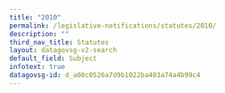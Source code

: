 ```yaml
---
title: "2010"
permalink: /legislative-notifications/statutes/2010/
description: ""
third_nav_title: Statutes
layout: datagovsg-v2-search
default_field: Subject
infotext: true
datagovsg-id: d_a08c0526a7d9b1022ba403a74a4b99c4
---
```

